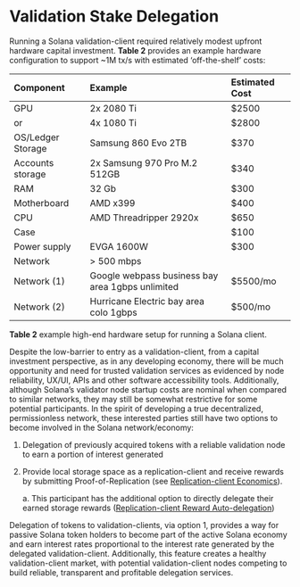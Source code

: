 # Validation Stake Delegation

Running a Solana validation-client required relatively modest upfront hardware capital investment. **Table 2** provides an example hardware configuration to support ~1M tx/s with estimated ‘off-the-shelf’ costs:

| Component | Example | Estimated Cost |
| :--- | :--- | :--- |
| GPU | 2x 2080 Ti | $2500 |
| or | 4x 1080 Ti | $2800 |
| OS/Ledger Storage | Samsung 860 Evo 2TB | $370 |
| Accounts storage | 2x Samsung 970 Pro M.2 512GB | $340 |
| RAM | 32 Gb | $300 |
| Motherboard | AMD x399 | $400 |
| CPU | AMD Threadripper 2920x | $650 |
| Case |  | $100 |
| Power supply | EVGA 1600W | $300 |
| Network | &gt; 500 mbps |  |
| Network \(1\) | Google webpass business bay area 1gbps unlimited | $5500/mo |
| Network \(2\) | Hurricane Electric bay area colo 1gbps | $500/mo |

**Table 2** example high-end hardware setup for running a Solana client.

Despite the low-barrier to entry as a validation-client, from a capital investment perspective, as in any developing economy, there will be much opportunity and need for trusted validation services as evidenced by node reliability, UX/UI, APIs and other software accessibility tools. Additionally, although Solana’s validator node startup costs are nominal when compared to similar networks, they may still be somewhat restrictive for some potential participants. In the spirit of developing a true decentralized, permissionless network, these interested parties still have two options to become involved in the Solana network/economy:

1. Delegation of previously acquired tokens with a reliable validation node to earn a portion of interest generated
2. Provide local storage space as a replication-client and receive rewards by submitting Proof-of-Replication \(see [Replication-client Economics](../ed_replication_client_economics/)\).

   a. This participant has the additional option to directly delegate their earned storage rewards \([Replication-client Reward Auto-delegation](../ed_replication_client_economics/ed_rce_replication_client_reward_auto_delegation.md)\)

Delegation of tokens to validation-clients, via option 1, provides a way for passive Solana token holders to become part of the active Solana economy and earn interest rates proportional to the interest rate generated by the delegated validation-client. Additionally, this feature creates a healthy validation-client market, with potential validation-client nodes competing to build reliable, transparent and profitable delegation services.

